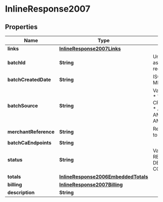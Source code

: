 
# InlineResponse2007

## Properties
Name | Type | Description | Notes
------------ | ------------- | ------------- | -------------
**links** | [**InlineResponse2007Links**](InlineResponse2007Links.md) |  |  [optional]
**batchId** | **String** | Unique identification number assigned to the submitted request. |  [optional]
**batchCreatedDate** | **String** | ISO-8601 format: yyyy-MM-ddTHH:mm:ssZ |  [optional]
**batchSource** | **String** | Valid Values:   * SCHEDULER   * TOKEN_API   * CREDIT_CARD_FILE_UPLOAD   * AMEX_REGSITRY   * AMEX_REGISTRY_API   * AMEX_MAINTENANCE  |  [optional]
**merchantReference** | **String** | Reference used by merchant to identify batch. |  [optional]
**batchCaEndpoints** | **String** |  |  [optional]
**status** | **String** | Valid Values:   * REJECTED   * RECEIVED   * VALIDATED   * DECLINED   * PROCESSING   * COMPLETED  |  [optional]
**totals** | [**InlineResponse2006EmbeddedTotals**](InlineResponse2006EmbeddedTotals.md) |  |  [optional]
**billing** | [**InlineResponse2007Billing**](InlineResponse2007Billing.md) |  |  [optional]
**description** | **String** |  |  [optional]



